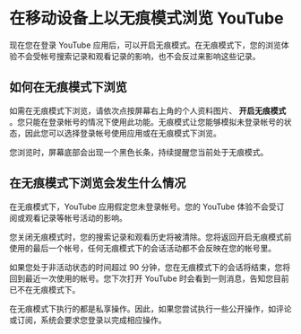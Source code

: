 # 在移动设备上以无痕模式浏览 YouTube

现在您在登录 YouTube 应用后，可以开启无痕模式。在无痕模式下，您的浏览体验不会受帐号搜索记录和观看记录的影响，也不会反过来影响这些记录。

## 如何在无痕模式下浏览

如需在无痕模式下浏览，请依次点按屏幕右上角的个人资料图片、 **开启无痕模式** 。您只能在登录帐号的情况下使用此功能。无痕模式让您能够模拟未登录帐号的状态，因此您可以选择登录帐号使用应用或在无痕模式下浏览。

您浏览时，屏幕底部会出现一个黑色长条，持续提醒您当前处于无痕模式。

## 在无痕模式下浏览会发生什么情况

在无痕模式下，YouTube 应用假定您未登录帐号。您的 YouTube 体验不会受订阅或观看记录等帐号活动的影响。

您关闭无痕模式时，您的搜索记录和观看历史将被清除。您将返回开启无痕模式前使用的最后一个帐号，任何无痕模式下的会话活动都不会反映在您的帐号里。

如果您处于非活动状态的时间超过 90 分钟，您在无痕模式下的会话将结束，您将回到最近一次使用的帐号。您下次打开 YouTube 时会看到一则消息，告知您目前已不在无痕模式下。

在无痕模式下执行的都是私享操作。因此，如果您尝试执行一些公开操作，如评论或订阅，系统会要求您登录以完成相应操作。
